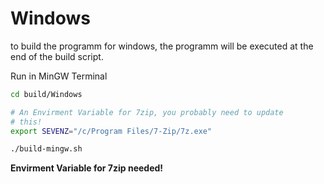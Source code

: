 # Windows

<!--
cd C:/Users/shado/Documents/GitHub/xournalpp-pluginhub/build/Windows
-->

to build the programm for windows, the programm will be executed
at the end of the build script.

Run in MinGW Terminal
```sh
cd build/Windows

# An Envirment Variable for 7zip, you probably need to update
# this!
export SEVENZ="/c/Program Files/7-Zip/7z.exe"

./build-mingw.sh
```

**Envirment Variable for 7zip needed!**
